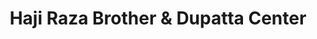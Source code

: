 ---
title: "Haji Raza Brother & Dupatta Center"
url: /karachi/haji-raza-brother-und-dupatta-center/
shop: Kleidung
---